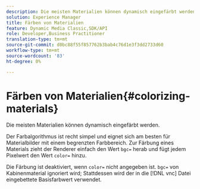 ```yaml
---
description: Die meisten Materialien können dynamisch eingefärbt werden.
solution: Experience Manager
title: Färben von Materialien
feature: Dynamic Media Classic,SDK/API
role: Developer,Business Practitioner
translation-type: tm+mt
source-git-commit: d0bc88f55f857762b3bab4c76d1e3f3dd2733d60
workflow-type: tm+mt
source-wordcount: '83'
ht-degree: 0%

---
```



# Färben von Materialien{#colorizing-materials}

Die meisten Materialien können dynamisch eingefärbt werden.

Der Farbalgorithmus ist recht simpel und eignet sich am besten für Materialbilder mit einem begrenzten Farbbereich. Zur Färbung eines Materials zieht der Renderer einfach den Wert `bgc=` herab und fügt jedem Pixelwert den Wert `color=` hinzu.

Die Färbung ist deaktiviert, wenn `color=` nicht angegeben ist. `bgc=` von Kabinenmaterial ignoriert wird; Stattdessen wird der in die  [!DNL vnc] Datei eingebettete Basisfarbwert verwendet.
